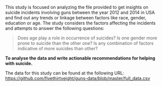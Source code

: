 This study is focused on analyzing the file provided to get insights on suicide incidents involving guns between the year 2012 and 2014 in USA and find out any trends or linkage between factors like race, gender, education or age. The study considers the factors affecting the incidents and attempts to answer the following questions: 
  
> Does age play a role in occurrence of suicides? 
> Is one gender more prone to suicide than the other one? 
> Is any combination of factors indicative of more suicides than other? 
   
**To analyse the data and write actionable recommendations for helping with suicide.**

The data for this study can be found at the following URL: https://github.com/fivethirtyeight/guns-data/blob/master/full_data.csv

